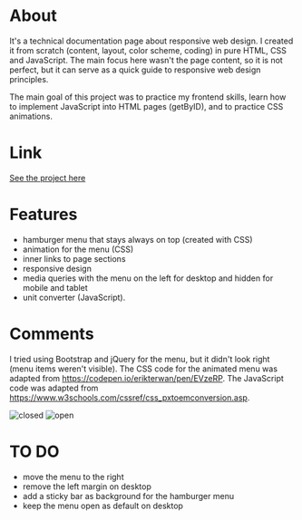 # About
It's a technical documentation page about responsive web design. I created it from scratch (content, layout, color scheme, coding) in pure HTML, CSS and JavaScript. The main focus here wasn't the page content, so it is not perfect, but it can serve as a quick guide to responsive web design principles. 

The main goal of this project was to practice my frontend skills, learn how to implement JavaScript into HTML pages (getByID), and to practice CSS animations.

# Link
[See the project here](https://witchdevelops.github.io/technical_documentation/)

# Features
- hamburger menu that stays always on top (created with CSS)
- animation for the menu (CSS)
- inner links to page sections
- responsive design
- media queries with the menu on the left for desktop and hidden for mobile and tablet
- unit converter (JavaScript).

# Comments
I tried using Bootstrap and jQuery for the menu, but it didn't look right (menu items weren't visible). 
The CSS code for the animated menu was adapted from https://codepen.io/erikterwan/pen/EVzeRP.
The JavaScript code was adapted from https://www.w3schools.com/cssref/css_pxtoemconversion.asp.

![closed](https://user-images.githubusercontent.com/112077394/194157632-f39791c0-7643-478f-bdf1-48f5e34404ae.png)
![open](https://user-images.githubusercontent.com/112077394/194157605-06a28a99-abaa-4b70-9ba3-630292fe89e2.png)

# TO DO
- move the menu to the right
- remove the left margin on desktop
- add a sticky bar as background for the hamburger menu
- keep the menu open as default on desktop
